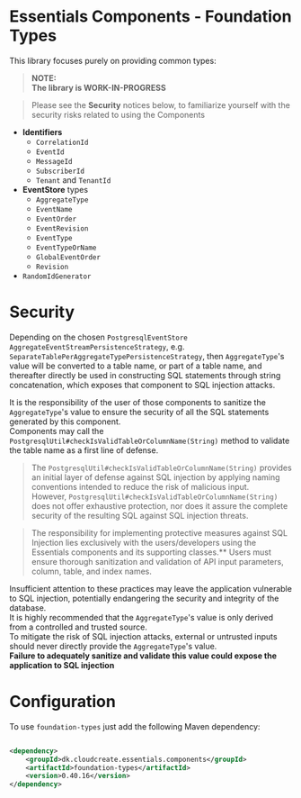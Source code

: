 # Essentials Components - Foundation Types

This library focuses purely on providing common types:

> **NOTE:**  
> **The library is WORK-IN-PROGRESS**

> Please see the **Security** notices below, to familiarize yourself with the security risks related to using the Components

- **Identifiers**
    - `CorrelationId`
    - `EventId`
    - `MessageId`
    - `SubscriberId`
    - `Tenant` and `TenantId`
- **EventStore** types
  - `AggregateType`
  - `EventName`
  - `EventOrder`
  - `EventRevision`
  - `EventType`
  - `EventTypeOrName`
  - `GlobalEventOrder`
  - `Revision`
- `RandomIdGenerator`

# Security
Depending on the chosen `PostgresqlEventStore` `AggregateEventStreamPersistenceStrategy`, e.g. `SeparateTablePerAggregateTypePersistenceStrategy`, then `AggregateType`'s value will be converted to a 
table name, or part of a table name, and thereafter directly be used in constructing SQL statements through string concatenation, which exposes that component to SQL injection attacks.  

It is the responsibility of the user of those components to sanitize the `AggregateType`'s value to ensure the security of all the SQL statements generated by this component.    
Components may call the `PostgresqlUtil#checkIsValidTableOrColumnName(String)` method to validate the table name as a first line of defense.   

>The `PostgresqlUtil#checkIsValidTableOrColumnName(String)` provides an initial layer of defense against SQL injection by applying naming conventions intended to reduce the risk of malicious input.  
However, `PostgresqlUtil#checkIsValidTableOrColumnName(String)` does not offer exhaustive protection, nor does it assure the complete security of the resulting SQL against SQL injection threats. 

>The responsibility for implementing protective measures against SQL Injection lies exclusively with the users/developers using the Essentials components and its supporting classes.** 
Users must ensure thorough sanitization and validation of API input parameters, column, table, and index names. 

Insufficient attention to these practices may leave the application vulnerable to SQL injection, potentially endangering the security and integrity of the database.    
It is highly recommended that the `AggregateType`'s value is only derived from a controlled and trusted source.   
To mitigate the risk of SQL injection attacks, external or untrusted inputs should never directly provide the `AggregateType`'s value.   
**Failure to adequately sanitize and validate this value could expose the application to SQL injection**

# Configuration
To use `foundation-types` just add the following Maven dependency:

```xml

<dependency>
    <groupId>dk.cloudcreate.essentials.components</groupId>
    <artifactId>foundation-types</artifactId>
    <version>0.40.16</version>
</dependency>
```




